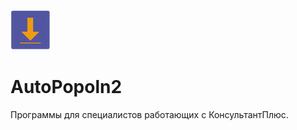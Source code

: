 ![](https://github.com/ap-exe/AutoPopoln2/raw/master/images/icon64.png)
# AutoPopoln2
Программы для специалистов работающих с КонсультантПлюс.
